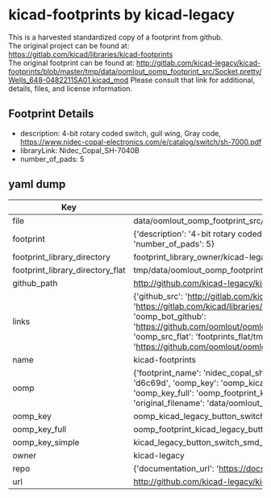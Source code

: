 # kicad-footprints by kicad-legacy  
This is a harvested standardized copy of a footprint from github.  
The original project can be found at:  
https://gitlab.com/kicad/libraries/kicad-footprints  
The original footprint can be found at:
http://gitlab.com/kicad-legacy/kicad-footprints/blob/master/tmp/data/oomlout_oomp_footprint_src/Socket.pretty/Wells_648-0482211SA01.kicad_mod
Please consult that link for additional, details, files, and license information.  
## Footprint Details
* description: 4-bit rotary coded switch, gull wing, Gray code, https://www.nidec-copal-electronics.com/e/catalog/switch/sh-7000.pdf  
* libraryLink: Nidec_Copal_SH-7040B  
* number_of_pads: 5  
## yaml dump  
| Key | Value |  
| --- | --- |  
| file | data/oomlout_oomp_footprint_src/kicad-footprints/Button_Switch_SMD.pretty/Nidec_Copal_SH-7040B.kicad_mod |  
| footprint | {'description': '4-bit rotary coded switch, gull wing, Gray code, https://www.nidec-copal-electronics.com/e/catalog/switch/sh-7000.pdf', 'libraryLink': 'Nidec_Copal_SH-7040B', 'number_of_pads': 5} |  
| footprint_library_directory | footprint_library_owner/kicad-legacy_kicad-footprints |  
| footprint_library_directory_flat | tmp/data/oomlout_oomp_footprint_src/footprints_flat/kicad_legacy_button_switch_smd_nidec_copal_sh_7040b/working |  
| github_path | http://github.com/kicad-legacy/kicad-footprints/blob/master/tmp/data/oomlout_oomp_footprint_src/Button_Switch_SMD.pretty/Nidec_Copal_SH-7040B.kicad_mod |  
| links | {'github_src': 'http://gitlab.com/kicad-legacy/kicad-footprints/blob/master/tmp/data/oomlout_oomp_footprint_src/Socket.pretty/Wells_648-0482211SA01.kicad_mod', 'github_src_repo': 'https://gitlab.com/kicad/libraries/kicad-footprints', 'oomp_bot': 'tmp/data/oomlout_oomp_footprint_src/footprints/kicad_legacy_button_switch_smd_nidec_copal_sh_7040b/working', 'oomp_bot_github': 'https://github.com/oomlout/oomlout_oomp_footprint_bot/tree/main/tmp/data/oomlout_oomp_footprint_src/footprints/kicad_legacy_button_switch_smd_nidec_copal_sh_7040b/working', 'oomp_src_flat': 'footprints_flat/tmp/data/oomlout_oomp_footprint_src/footprints_flat/kicad_legacy_button_switch_smd_nidec_copal_sh_7040b/working', 'oomp_src_flat_github': 'https://github.com/oomlout/oomlout_oomp_footprint_src/tree/main/tmp/data/oomlout_oomp_footprint_src/footprints_flat/kicad_legacy_button_switch_smd_nidec_copal_sh_7040b/working'} |  
| name | kicad-footprints |  
| oomp | {'footprint_name': 'nidec_copal_sh_7040b', 'library_name': 'button_switch_smd', 'md5': 'd6c69dda26afe1878371edce0c21cc29', 'md5_10': 'd6c69dda26', 'md5_5': 'd6c69', 'md5_6': 'd6c69d', 'oomp_key': 'oomp_kicad_legacy_button_switch_smd_nidec_copal_sh_7040b', 'oomp_key_extra': 'oomp_footprint_kicad_legacy_button_switch_smd_nidec_copal_sh_7040b', 'oomp_key_full': 'oomp_footprint_kicad_legacy_button_switch_smd_nidec_copal_sh_7040b_d6c69d', 'oomp_key_simple': 'kicad_legacy_button_switch_smd_nidec_copal_sh_7040b', 'original_filename': 'data/oomlout_oomp_footprint_src/kicad-footprints/Button_Switch_SMD.pretty/Nidec_Copal_SH-7040B.kicad_mod', 'owner_name': 'kicad_legacy'} |  
| oomp_key | oomp_kicad_legacy_button_switch_smd_nidec_copal_sh_7040b |  
| oomp_key_full | oomp_footprint_kicad_legacy_button_switch_smd_nidec_copal_sh_7040b |  
| oomp_key_simple | kicad_legacy_button_switch_smd_nidec_copal_sh_7040b |  
| owner | kicad-legacy |  
| repo | {'documentation_url': 'https://docs.github.com/rest/repos/repos#get-a-repository', 'message': 'Not Found'} |  
| url | http://github.com/kicad-legacy/kicad-footprints |  

